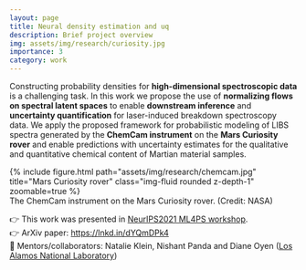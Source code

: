 ```yaml
---
layout: page
title: Neural density estimation and uq
description: Brief project overview
img: assets/img/research/curiosity.jpg
importance: 3
category: work
---
```


Constructing probability densities for **high-dimensional spectroscopic data** is a challenging task. In this work we propose the use of **normalizing flows on spectral latent spaces** to enable **downstream inference** and **uncertainty quantification** for laser-induced breakdown spectroscopy data. We apply the proposed framework for probabilistic modeling of LIBS spectra generated by the **ChemCam instrument** on the **Mars Curiosity rover** and enable predictions with uncertainty estimates for the qualitative and quantitative chemical content of Martian material samples.

<div class="row justify-content-sm-center">
    <div class="col-sm-4 mt-3 mt-md-0">
        {% include figure.html path="assets/img/research/chemcam.jpg" title="Mars Curiosity rover" class="img-fluid rounded z-depth-1" zoomable=true %}
    </div>
</div>
<div class="caption">
    The ChemCam instrument on the Mars Curiosity rover. (Credit: NASA)
</div>


👉 This work was presented in [NeurIPS2021 ML4PS workshop](https://ml4physicalsciences.github.io/2021/).  
👉 ArXiv paper: https://lnkd.in/dYQmDPk4  
🔬 Mentors/collaborators: Natalie Klein, Nishant Panda and Diane Oyen ([Los Alamos National Laboratory](https://www.lanl.gov/))


